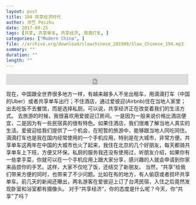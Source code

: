 ```yaml
---
layout: post
title: 194 共享经济时代
author: 沛竺 Peizhu
date: 2017-09-25
tags: [共享, 共享单车, 共享经济, 滴滴打车, ]
categories: ["Modern China", ]
file: //archive.org/download/slowchinese_201909/Slow_Chinese_194.mp3
summary: ""
duration: ""
length: ""
---
```


<iframe src="https://archive.org/embed/slowchinese_201909/Slow_Chinese_194.mp3" width="500" height="30" frameborder="0" webkitallowfullscreen="true" mozallowfullscreen="true" allowfullscreen></iframe>

现在，中国跟全世界很多地方一样，有越来越多人不坐出租车，用滴滴打车（中国的Uber）或者共享单车出行；不住酒店，通过爱彼迎(Airbnb)住在当地人家里；出去吃饭不去餐馆，而是选择私厨。可以说，共享经济正在改变着我们的生活方式。
去旅游的时候，我很喜欢用爱彼迎订房间。一是因为一般来说价格比酒店便宜，二是因为有一些民宿真的很有特色。如果住酒店，我们很难了解当地人真实的生活。爱彼迎给我们提供了一个机会，在短暂的旅游中，能够跟当地人同吃同住。滴滴打车也是我在国内经常使用的一个手机应用，特别是在大城市，非常方便。共享单车这两年在中国的大城市也火了起来，我住在北京的几个好朋友，每天都骑共享单车上下班，方便又环保。私厨的服务我还没有使用过，听朋友介绍，如果你有一些拿手菜，你就可以在一个手机应用上跟大家分享，感兴趣的人就会申请到你家来品尝你的手艺。这样，大家不仅吃了饭，还结交了新朋友。
当然，“共享”给我们带来方便的同时，也带来了不少问题。比如在有的地方，有人偷窃或者损坏共享单车。前几天的新闻还曝出，两名游客在爱彼迎上订了台湾民宿，入住之后竟然发现卧室和浴室都有摄像头。
对于“共享经济”，你的态度是什么呢？今天，你“共享”了吗？
